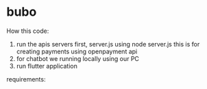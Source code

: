 # bubo



How this code:
1) run the apis servers first, server.js using node server.js this is for creating payments using openpayment api
2) for chatbot we running locally using our PC
3) run flutter application


requirements:
